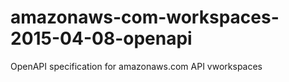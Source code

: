 # amazonaws-com-workspaces-2015-04-08-openapi
OpenAPI specification for amazonaws.com API vworkspaces
